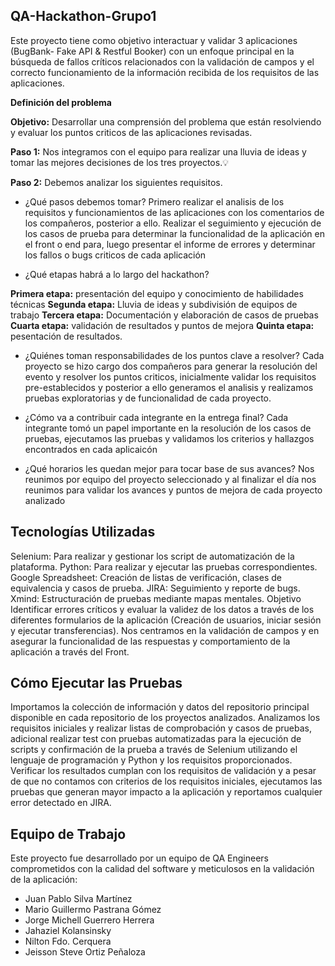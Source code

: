 ## QA-Hackathon-Grupo1

Este proyecto tiene como objetivo interactuar y validar 3 aplicaciones (BugBank- Fake API & Restful Booker) con un enfoque principal en la búsqueda de fallos críticos relacionados con la validación de campos y el correcto funcionamiento de la información recibida de los requisitos de las aplicaciones.

**Definición del problema**

**Objetivo:** Desarrollar una comprensión del problema que están resolviendo y evaluar los puntos criticos de las aplicaciones revisadas.

**Paso 1:** Nos integramos con el equipo para realizar una lluvia de ideas y tomar las mejores decisiones de los tres proyectos.💡

**Paso 2:** Debemos analizar los siguientes requisitos.

- ¿Qué pasos debemos tomar?
Primero realizar el analisis de los requisitos y funcionamientos de las aplicaciones con los comentarios de los compañeros, posterior a ello. Realizar el seguimiento y ejecución de los casos de prueba para determinar la funcionalidad de la aplicación en el front o end para, luego presentar el informe de errores y determinar los fallos o bugs criticos de cada aplicación

- ¿Qué etapas habrá a lo largo del hackathon?

**Primera etapa:** presentación del equipo y conocimiento de habilidades técnicas
**Segunda etapa:** Lluvia de ideas y subdivisión de equipos de trabajo
**Tercera etapa:** Documentación y elaboración de casos de pruebas
**Cuarta etapa:** validación de resultados y puntos de mejora
**Quinta etapa:** pesentación de resultados.
 
- ¿Quiénes toman responsabilidades de los puntos clave a resolver?
Cada proyecto se hizo cargo dos compañeros para generar la resolución del evento y resolver los puntos criticos, inicialmente validar los requisitos pre-establecidos y posterior a ello generamos el analisis y realizamos pruebas exploratorias y de funcionalidad de cada proyecto.
  
- ¿Cómo va a contribuir cada integrante en la entrega final?
Cada integrante tomó un papel importante en la resolución de los casos de pruebas, ejecutamos las pruebas y validamos los criterios y hallazgos encontrados en cada aplicaicón
  
- ¿Qué horarios les quedan mejor para tocar base de sus avances?
Nos reunimos por equipo del proyecto seleccionado y al finalizar el día nos reunimos para validar los avances y puntos de mejora de cada proyecto analizado
  
## Tecnologías Utilizadas

Selenium: Para realizar y gestionar los script de automatización de la plataforma.
Python: Para realizar y ejecutar las pruebas correspondientes.
Google Spreadsheet: Creación de listas de verificación, clases de equivalencia y casos de prueba.
JIRA: Seguimiento y reporte de bugs.
Xmind: Estructuración de pruebas mediante mapas mentales.
Objetivo
Identificar errores críticos y evaluar la validez de los datos a través de los diferentes formularios de la aplicación (Creación de usuarios, iniciar sesión y ejecutar transferencias). Nos centramos en la validación de campos y en asegurar la funcionalidad de las respuestas y comportamiento de la aplicación a través del Front.

## Cómo Ejecutar las Pruebas
Importamos la colección de información y datos del repositorio principal disponible en cada repositorio de los proyectos analizados.
Analizamos los requisitos iniciales y realizar listas de comprobación y casos de pruebas, adicional realizar test con pruebas automatizadas para la ejecución de scripts y confirmación de la prueba a través de Selenium utilizando el lenguaje de programación y Python y los requisitos proporcionados.
Verificar los resultados cumplan con los requisitos de validación y a pesar de que no contamos con criterios de los requisitos iniciales, ejecutamos las pruebas que generan mayor impacto a la aplicación y reportamos cualquier error detectado en JIRA.

## Equipo de Trabajo
Este proyecto fue desarrollado por un equipo de QA Engineers comprometidos con la calidad del software y meticulosos en la validación de la aplicación:

- Juan Pablo Silva Martínez
- Mario Guillermo Pastrana Gómez
- Jorge Michell Guerrero Herrera
- Jahaziel Kolansinsky
- Nilton Fdo. Cerquera
- Jeisson Steve Ortiz Peñaloza

